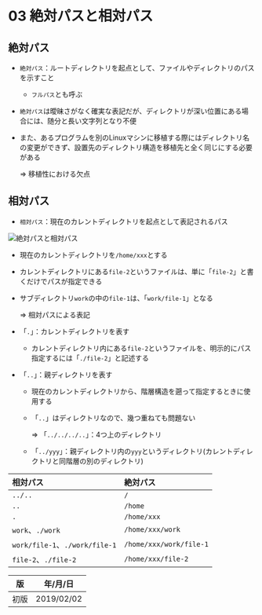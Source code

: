 03 絶対パスと相対パス
==================

## 絶対パス

* `絶対パス`：ルートディレクトリを起点として、ファイルやディレクトリのパスを示すこと

  * `フルパス`とも呼ぶ

* `絶対パス`は曖昧さがなく確実な表記だが、ディレクトリが深い位置にある場合には、随分と長い文字列となり不便

* また、あるプログラムを別のLinuxマシンに移植する際にはディレクトリ名の変更ができず、設置先のディレクトリ構造を移植先と全く同じにする必要がある

  => 移植性における欠点



## 相対パス

* `相対パス`：現在のカレントディレクトリを起点として表記されるパス

![絶対パスと相対パス](./images/絶対パスと相対パス.png)

* 現在のカレントディレクトリを`/home/xxx`とする

* カレントディレクトリにある`file-2`というファイルは、単に「`file-2`」と書くだけでパスが指定できる

* サブディレクトリ`work`の中の`file-1`は、「`work/file-1`」となる

  => 相対パスによる表記

* 「`.`」：カレントディレクトリを表す

  * カレントディレクトリ内にある`file-2`というファイルを、明示的にパス指定するには「`./file-2`」と記述する

* 「`..`」：親ディレクトリを表す

  * 現在のカレントディレクトリから、階層構造を遡って指定するときに使用する

  * 「`..`」はディレクトリなので、幾つ重ねても問題ない

    => 「`../../../..`」：4つ上のディレクトリ

  * 「`../yyy`」：親ディレクトリ内の`yyy`というディレクトリ(カレントディレクトリと同階層の別のディレクトリ)

|             相対パス             |        絶対パス        |
|:--------------------------------|:----------------------|
|`../..`                          |`/`                    |
|`..`                             |`/home`                |
|`.`                              |`/home/xxx`            |
|`work`、`./work`                 |`/home/xxx/work`       |
|`work/file-1`、`./work/file-1`   |`/home/xxx/work/file-1`|
|`file-2`、`./file-2`             |`/home/xxx/file-2`     |



| 版 |  年/月/日 |
|----|----------|
|初版|2019/02/02|
